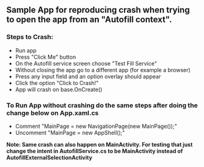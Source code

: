 ## Sample App for reproducing crash when trying to open the app from an "Autofill context".

### Steps to Crash:
- Run app
- Press "Click Me" button
- On the Autofill service screen choose "Test Fill Service"
- Without closing the app go to a different app (for example a browser)
- Press any input field and an option overlay should appear
- Click the option "Click to Crash!"
- App will crash on base.OnCreate()

### To Run App without crashing do the same steps after doing the change below on App.xaml.cs
- Comment "MainPage = new NavigationPage(new MainPage());"
- Uncomment "MainPage = new AppShell();"


**Note: Same crash can also happen on MainActivity. For testing that just change the intent in AutofillService.cs to be MainActivity instead of AutofillExternalSelectionActivity**
